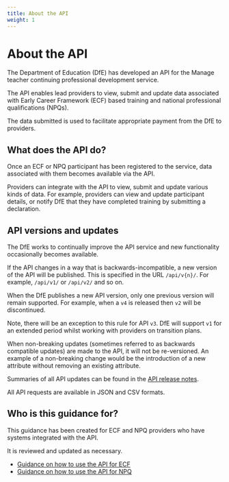 ```yaml
---
title: About the API
weight: 1
---
```


# About the API

The Department of Education (DfE) has developed an API for the Manage teacher continuing professional development service. 

The API enables lead providers to view, submit and update data associated with Early Career Framework (ECF) based training and national professional qualifications (NPQs). 

The data submitted is used to facilitate appropriate payment from the DfE to providers.

## What does the API do? 

Once an ECF or NPQ participant has been registered to the service, data associated with them becomes available via the API. 

Providers can integrate with the API to view, submit and update various kinds of data. For example, providers can view and update participant details, or notify DfE that they have completed training by submitting a declaration.

## API versions and updates

The DfE works to continually improve the API service and new functionality occasionally becomes available. 

If the API changes in a way that is backwards-incompatible, a new version of the API will be published. This is specified in the URL `/api/v{n}/`. For example, `/api/v1/` or  `/api/v2/` and so on. 

When the DfE publishes a new API version, only one previous version will remain supported. For example, when a `v4` is released then `v2` will be discontinued.

Note, there will be an exception to this rule for API `v3`. DfE will support `v1` for an extended period whilst working with providers on transition plans.

When non-breaking updates (sometimes referred to as backwards compatible updates) are made to the API, it will not be re-versioned. An example of a non-breaking change would be the introduction of a new attribute without removing an existing attribute. 

Summaries of all API updates can be found in the [API release notes](/api-reference/release-notes).

All API requests are available in JSON and CSV formats.

## Who is this guidance for?

This guidance has been created for ECF and NPQ providers who have systems integrated with the API. 

It is reviewed and updated as necessary. 

* [Guidance on how to use the API for ECF](/api-reference/ecf) 
* [Guidance on how to use the API for NPQ](/api-reference/npq)
